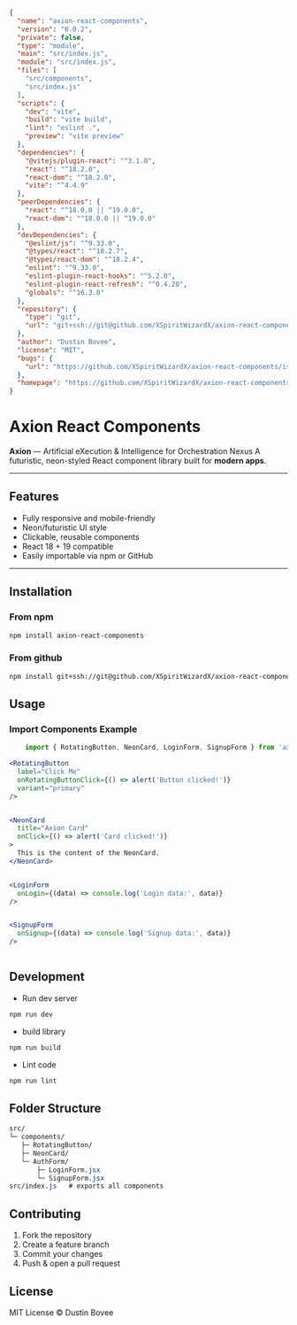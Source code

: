```json
{
  "name": "axion-react-components",
  "version": "0.0.2",
  "private": false,
  "type": "module",
  "main": "src/index.js",
  "module": "src/index.js",
  "files": [
    "src/components",
    "src/index.js"
  ],
  "scripts": {
    "dev": "vite",
    "build": "vite build",
    "lint": "eslint .",
    "preview": "vite preview"
  },
  "dependencies": {
    "@vitejs/plugin-react": "^3.1.0",
    "react": "^18.2.0",
    "react-dom": "^18.2.0",
    "vite": "^4.4.9"
  },
  "peerDependencies": {
    "react": "^18.0.0 || ^19.0.0",
    "react-dom": "^18.0.0 || ^19.0.0"
  },
  "devDependencies": {
    "@eslint/js": "^9.33.0",
    "@types/react": "^18.2.7",
    "@types/react-dom": "^18.2.4",
    "eslint": "^9.33.0",
    "eslint-plugin-react-hooks": "^5.2.0",
    "eslint-plugin-react-refresh": "^0.4.20",
    "globals": "^16.3.0"
  },
  "repository": {
    "type": "git",
    "url": "git+ssh://git@github.com/XSpiritWizardX/axion-react-components.git"
  },
  "author": "Dustin Bovee",
  "license": "MIT",
  "bugs": {
    "url": "https://github.com/XSpiritWizardX/axion-react-components/issues"
  },
  "homepage": "https://github.com/XSpiritWizardX/axion-react-components#readme"
}
```



# Axion React Components

**Axion** — Artificial eXecution & Intelligence for Orchestration Nexus
A futuristic, neon-styled React component library built for **modern apps**.

---

## Features
- Fully responsive and mobile-friendly
- Neon/futuristic UI style
- Clickable, reusable components
- React 18 + 19 compatible
- Easily importable via npm or GitHub

---

## Installation

### From npm
```bash
npm install axion-react-components
```
### From github
```bash
npm install git+ssh://git@github.com/XSpiritWizardX/axion-react-components.git
```

## Usage

### Import Components Example

```js
    import { RotatingButton, NeonCard, LoginForm, SignupForm } from 'axion-react-components';

```

```jsx
<RotatingButton
  label="Click Me"
  onRotatingButtonClick={() => alert('Button clicked!')}
  variant="primary"
/>


<NeonCard
  title="Axion Card"
  onClick={() => alert('Card clicked!')}
>
  This is the content of the NeonCard.
</NeonCard>


<LoginForm
  onLogin={(data) => console.log('Login data:', data)}
/>


<SignupForm
  onSignup={(data) => console.log('Signup data:', data)}
/>



```

## Development
* Run dev server

```bash
npm run dev
```

* build library
```bash
npm run build
```

* Lint code
```bash
npm run lint
```


## Folder Structure

```css
src/
└─ components/
   ├─ RotatingButton/
   ├─ NeonCard/
   └─ AuthForm/
       ├─ LoginForm.jsx
       └─ SignupForm.jsx
src/index.js   # exports all components

```

## Contributing
1. Fork the repository
2. Create a feature branch
3. Commit your changes
4. Push & open a pull request

## License
MIT License © Dustin Bovee
